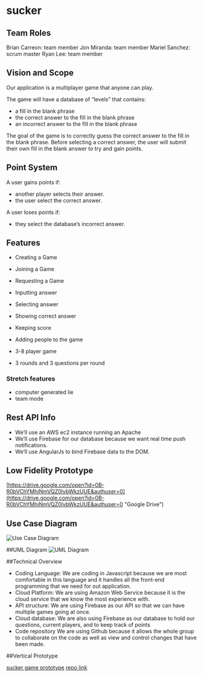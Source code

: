 # sucker

## Team Roles 
Brian Carreon: team member
Jon Miranda: team member
Mariel Sanchez: scrum master
Ryan Lee: team member

## Vision and Scope
Our application is a multiplayer game that anyone can play.

The game will have a database of “levels” that contains:

- a fill in the blank phrase
- the correct answer to the fill in the blank phrase
- an incorrect answer to the fill in the blank phrase

The goal of the game is to correctly guess the correct answer to the fill in the blank phrase. Before selecting a correct answer, the user will submit their own fill in the blank answer to try and gain points. 

## Point System

A user gains points if:

- another player selects their answer.
- the user select the correct answer.

A user loses points if:

- they select the database’s incorrect answer.

## Features

- Creating a Game
- Joining a Game
- Requesting a Game
- Inputting answer
- Selecting answer
- Showing correct answer
- Keeping score
- Adding people to the game

- 3-8 player game
- 3 rounds and 3 questions per round

### Stretch features
- computer generated lie
- team mode

## Rest API Info

- We’ll use an AWS ec2 instance running an Apache 
- We’ll use Firebase for our database because we want real time push notifications.
- We’ll use AngularJs to bind Firebase data to the DOM. 

## Low Fidelity Prototype
[https://drive.google.com/open?id=0B-R0bVChYMhiNmVQZ0lvbWkzUUE&authuser=0](https://drive.google.com/open?id=0B-R0bVChYMhiNmVQZ0lvbWkzUUE&authuser=0 "Google Drive")

## Use Case Diagram
![Use Case Diagram](http://40.media.tumblr.com/5a7775e1e403740027d169604d19b153/tumblr_njnk23ucUT1u8qvdso1_500.png "Use Case Diagram")

##UML Diagram
![UML Diagram](https://41.media.tumblr.com/59688653898793743f88a73c1c77116c/tumblr_njokeoJukn1u8qsgio1_1280.png "UML Diagram")

##Technical Overview
- Coding Language:
  We are coding in Javascript because we are most comfortable in this language and it handles all the front-end programming that we need for out application.
- Cloud Platform:
  We are using Amazon Web Service because it is the cloud service that we know the most experience with.
- API structure: 
  We are using Firebase as our API so that we can have multiple games going at once.
- Cloud database:
  We are also using Firebase as our database to hold our questions, current players, and to keep track of points 
- Code repository
  We are using Github because it allows the whole group to collaborate  on the code as well as view and control changes that have been made.

##Vertical Prototype

[sucker game prototype](http://ec2-52-10-81-77.us-west-2.compute.amazonaws.com/ "sucker game prototype")
[repo link](https://github.com/SuckerGame/sucker)